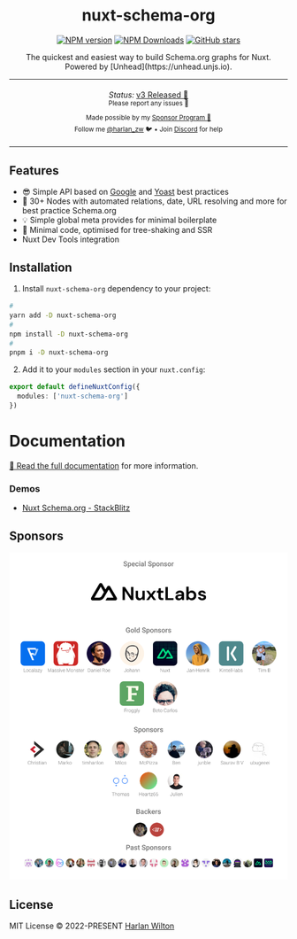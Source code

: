 <h1 align='center'>nuxt-schema-org</h1>

<p align="center">
<a href='https://github.com/harlan-zw/nuxt-schema-org/actions/workflows/test.yml'>
</a>
<a href="https://www.npmjs.com/package/nuxt-schema-org" target="__blank"><img src="https://img.shields.io/npm/v/nuxt-schema-org?style=flat&colorA=002438&colorB=28CF8D" alt="NPM version"></a>
<a href="https://www.npmjs.com/package/nuxt-schema-org" target="__blank"><img alt="NPM Downloads" src="https://img.shields.io/npm/dm/nuxt-schema-org?flat&colorA=002438&colorB=28CF8D"></a>
<a href="https://github.com/harlan-zw/nuxt-schema-org" target="__blank"><img alt="GitHub stars" src="https://img.shields.io/github/stars/harlan-zw/nuxt-schema-org?flat&colorA=002438&colorB=28CF8D"></a>
</p>

<p align="center">
The quickest and easiest way to build Schema.org graphs for Nuxt. Powered by [Unhead](https://unhead.unjs.io).
</p>

<p align="center">
<table>
<tbody>
<td align="center">
<img width="800" height="0" /><br>
<i>Status:</i> <a href="https://github.com/harlan-zw/nuxt-schema-org/releases/tag/v3.0.0">v3 Released 🎉</a></b> <br>
<sup> Please report any issues 🐛</sup><br>
<sub>Made possible by my <a href="https://github.com/sponsors/harlan-zw">Sponsor Program 💖</a><br> Follow me <a href="https://twitter.com/harlan_zw">@harlan_zw</a> 🐦 • Join <a href="https://discord.gg/275MBUBvgP">Discord</a> for help</sub><br>
<img width="800" height="0" />
</td>
</tbody>
</table>
</p>

## Features

- 😎 Simple API based on [Google](https://developers.google.com/search/docs/advanced/structured-data/search-gallery) and [Yoast](https://developer.yoast.com/features/schema/overview) best practices
- 🧙 30+ Nodes with automated relations, date, URL resolving and more for best practice Schema.org
- 💡 Simple global meta provides for minimal boilerplate
- 🌳 Minimal code, optimised for tree-shaking and SSR
- Nuxt Dev Tools integration

## Installation

1. Install `nuxt-schema-org` dependency to your project:

```bash
#
yarn add -D nuxt-schema-org
#
npm install -D nuxt-schema-org
#
pnpm i -D nuxt-schema-org
```

2. Add it to your `modules` section in your `nuxt.config`:

```ts
export default defineNuxtConfig({
  modules: ['nuxt-schema-org']
})
```

# Documentation

[📖 Read the full documentation](https://nuxtseo.com/schema-org) for more information.

### Demos

- [Nuxt Schema.org - StackBlitz](https://stackblitz.com/edit/nuxt-starter-z9np1t?file=package.json)

## Sponsors

<p align="center">
  <a href="https://raw.githubusercontent.com/harlan-zw/static/main/sponsors.svg">
    <img src='https://raw.githubusercontent.com/harlan-zw/static/main/sponsors.svg'/>
  </a>
</p>

## License

MIT License © 2022-PRESENT [Harlan Wilton](https://github.com/harlan-zw)
